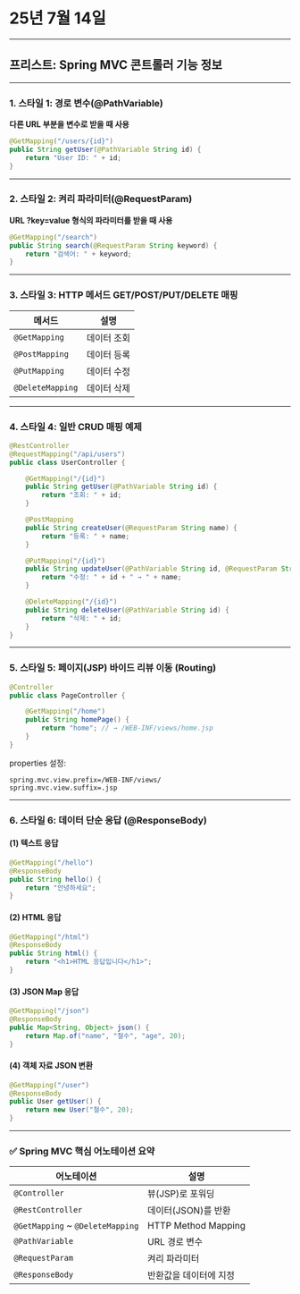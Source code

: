 # 25년 7월 14일

 
---

## 프리스트: Spring MVC 콘트롤러 기능 정보

---

### 1. 스타일 1: 경로 변수(@PathVariable)

**다른 URL 부분을 변수로 받을 때 사용**

```java
@GetMapping("/users/{id}")
public String getUser(@PathVariable String id) {
    return "User ID: " + id;
}
```

---

### 2. 스타일 2: 켜리 파라미터(@RequestParam)

**URL ?key=value 형식의 파라미터를 받을 때 사용**

```java
@GetMapping("/search")
public String search(@RequestParam String keyword) {
    return "검색어: " + keyword;
}
```

---

### 3. 스타일 3: HTTP 메서드 GET/POST/PUT/DELETE 매핑

| 메서드              | 설명     |
| ---------------- | ------ |
| `@GetMapping`    | 데이터 조회 |
| `@PostMapping`   | 데이터 등록 |
| `@PutMapping`    | 데이터 수정 |
| `@DeleteMapping` | 데이터 삭제 |

---

### 4. 스타일 4: 일반 CRUD 매핑 예제

```java
@RestController
@RequestMapping("/api/users")
public class UserController {

    @GetMapping("/{id}")
    public String getUser(@PathVariable String id) {
        return "조회: " + id;
    }

    @PostMapping
    public String createUser(@RequestParam String name) {
        return "등록: " + name;
    }

    @PutMapping("/{id}")
    public String updateUser(@PathVariable String id, @RequestParam String name) {
        return "수정: " + id + " → " + name;
    }

    @DeleteMapping("/{id}")
    public String deleteUser(@PathVariable String id) {
        return "삭제: " + id;
    }
}
```

---

### 5. 스타일 5: 페이지(JSP) 바이드 리뷰 이동 (Routing)

```java
@Controller
public class PageController {

    @GetMapping("/home")
    public String homePage() {
        return "home"; // → /WEB-INF/views/home.jsp
    }
}
```

properties 설정:

```properties
spring.mvc.view.prefix=/WEB-INF/views/
spring.mvc.view.suffix=.jsp
```

---

### 6. 스타일 6: 데이터 단순 응답 (@ResponseBody)

#### (1) 텍스트 응답

```java
@GetMapping("/hello")
@ResponseBody
public String hello() {
    return "안녕하세요";
}
```

#### (2) HTML 응답

```java
@GetMapping("/html")
@ResponseBody
public String html() {
    return "<h1>HTML 응답입니다</h1>";
}
```

#### (3) JSON Map 응답

```java
@GetMapping("/json")
@ResponseBody
public Map<String, Object> json() {
    return Map.of("name", "철수", "age", 20);
}
```

#### (4) 객체 자료 JSON 변환

```java
@GetMapping("/user")
@ResponseBody
public User getUser() {
    return new User("철수", 20);
}
```

---

### ✅ Spring MVC 핵심 어노테이션 요약

| 어노테이션                             | 설명                  |
| --------------------------------- | ------------------- |
| `@Controller`                     | 뷰(JSP)로 포워딩         |
| `@RestController`                 | 데이터(JSON)를 반환       |
| `@GetMapping` \~ `@DeleteMapping` | HTTP Method Mapping |
| `@PathVariable`                   | URL 경로 변수           |
| `@RequestParam`                   | 켜리 파라미터             |
| `@ResponseBody`                   | 반환값을 데이터에 지정        |
